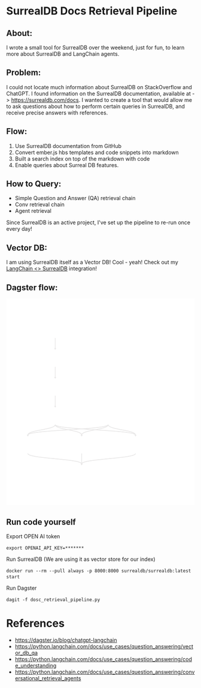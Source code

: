 # SurrealDB Docs Retrieval Pipeline

## About:

I wrote a small tool for SurrealDB over the weekend, just for fun, to learn more about SurrealDB and LangChain agents.

## Problem:

I could not locate much information about SurrealDB  on StackOverflow and ChatGPT. I found  information on the SurrealDB documentation, available at -> https://surrealdb.com/docs. I wanted to create a tool that would allow me to ask questions about how to perform certain queries in SurrealDB, and receive precise answers with references.


## Flow:


1. Use SurrealDB documentation from GitHub
2. Convert ember.js hbs templates and code snippets into markdown
3. Built a search index on top of the markdown with code
4. Enable queries about Surreal DB features.

## How to Query:

- Simple Question and Answer (QA) retrieval chain
- Conv retrieval chain
- Agent retrieval

Since SurrealDB is an active project, I've set up the pipeline to re-run once every day!

## Vector DB:

I am using SurrealDB itself as a Vector DB! Cool - yeah! Check out my [LangChain <> SurrealDB](./langchain_surreal_db_integration.py) integration!

 
## Dagster flow:

![DAG](./docs/Asset_Group_default.svg)

## Run code yourself

Export OPEN AI token

```
export OPENAI_API_KEY=*******
```

Run SurrealDB (We are using it as vector store for our index)

```
docker run --rm --pull always -p 8000:8000 surrealdb/surrealdb:latest start
```

Run Dagster

```
dagit -f dosc_retrieval_pipeline.py
```


# References

- https://dagster.io/blog/chatgpt-langchain
- https://python.langchain.com/docs/use_cases/question_answering/vector_db_qa
- https://python.langchain.com/docs/use_cases/question_answering/code_understanding
- https://python.langchain.com/docs/use_cases/question_answering/conversational_retrieval_agents
